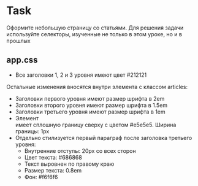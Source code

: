 # Task
Оформите небольшую страницу со статьями. Для решения задачи используйте селекторы, изученные не только в этом уроке, но и в прошлых

## app.css
* Все заголовки 1, 2 и 3 уровня имеют цвет #212121

Остальные изменения вносятся внутри элемента с классом articles:
* Заголовки первого уровня имеют размер шрифта в 2em
* Заголовки второго уровня имеют размер шрифта в 1.5em
* Заголовки третьего уровня имеют размер шрифта в 1em
* Элемент <article> имеет сплошную границу сверху с цветом #e5e5e5. Ширина границы: 1px
* Отдельно стилизуется первый параграф после заголовка третьего уровня:
    * Внутренние отступы: 20px со всех сторон
    * Цвет текста: #686868
    * Текст выровнен по правому краю
    * Размер текста: 0.8em
    * Фон: #f6f6f6
